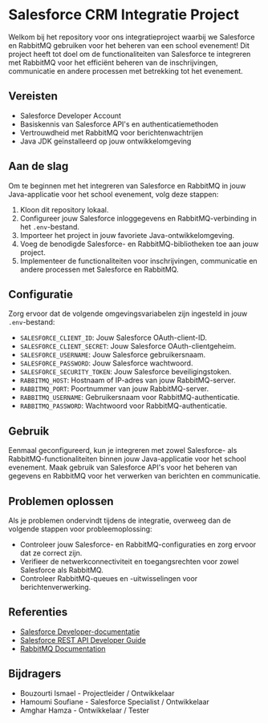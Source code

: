 # Salesforce CRM Integratie Project

Welkom bij het repository voor ons integratieproject waarbij we Salesforce en RabbitMQ gebruiken voor het beheren van een school evenement! Dit project heeft tot doel om de functionaliteiten van Salesforce te integreren met RabbitMQ voor het efficiënt beheren van de inschrijvingen, communicatie en andere processen met betrekking tot het evenement.

## Vereisten
- Salesforce Developer Account
- Basiskennis van Salesforce API's en authenticatiemethoden
- Vertrouwdheid met RabbitMQ voor berichtenwachtrijen
- Java JDK geïnstalleerd op jouw ontwikkelomgeving

## Aan de slag
Om te beginnen met het integreren van Salesforce en RabbitMQ in jouw Java-applicatie voor het school evenement, volg deze stappen:
1. Kloon dit repository lokaal.
2. Configureer jouw Salesforce inloggegevens en RabbitMQ-verbinding in het `.env`-bestand.
3. Importeer het project in jouw favoriete Java-ontwikkelomgeving.
4. Voeg de benodigde Salesforce- en RabbitMQ-bibliotheken toe aan jouw project.
5. Implementeer de functionaliteiten voor inschrijvingen, communicatie en andere processen met Salesforce en RabbitMQ.

## Configuratie
Zorg ervoor dat de volgende omgevingsvariabelen zijn ingesteld in jouw `.env`-bestand:
- `SALESFORCE_CLIENT_ID`: Jouw Salesforce OAuth-client-ID.
- `SALESFORCE_CLIENT_SECRET`: Jouw Salesforce OAuth-clientgeheim.
- `SALESFORCE_USERNAME`: Jouw Salesforce gebruikersnaam.
- `SALESFORCE_PASSWORD`: Jouw Salesforce wachtwoord.
- `SALESFORCE_SECURITY_TOKEN`: Jouw Salesforce beveiligingstoken.
- `RABBITMQ_HOST`: Hostnaam of IP-adres van jouw RabbitMQ-server.
- `RABBITMQ_PORT`: Poortnummer van jouw RabbitMQ-server.
- `RABBITMQ_USERNAME`: Gebruikersnaam voor RabbitMQ-authenticatie.
- `RABBITMQ_PASSWORD`: Wachtwoord voor RabbitMQ-authenticatie.

## Gebruik
Eenmaal geconfigureerd, kun je integreren met zowel Salesforce- als RabbitMQ-functionaliteiten binnen jouw Java-applicatie voor het school evenement. Maak gebruik van Salesforce API's voor het beheren van gegevens en RabbitMQ voor het verwerken van berichten en communicatie.

## Problemen oplossen
Als je problemen ondervindt tijdens de integratie, overweeg dan de volgende stappen voor probleemoplossing:
- Controleer jouw Salesforce- en RabbitMQ-configuraties en zorg ervoor dat ze correct zijn.
- Verifieer de netwerkconnectiviteit en toegangsrechten voor zowel Salesforce als RabbitMQ.
- Controleer RabbitMQ-queues en -uitwisselingen voor berichtenverwerking.

## Referenties
- [Salesforce Developer-documentatie](https://developer.salesforce.com/docs)
- [Salesforce REST API Developer Guide](https://developer.salesforce.com/docs/atlas.en-us.api_rest/)
- [RabbitMQ Documentation](https://www.rabbitmq.com/documentation.html)



## Bijdragers
- Bouzourti Ismael - Projectleider / Ontwikkelaar
- Hamoumi Soufiane - Salesforce Specialist / Ontwikkelaar
- Amghar Hamza - Ontwikkelaar / Tester
